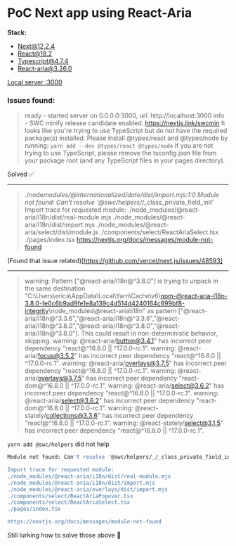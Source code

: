 # PoC Next app using React-Aria

**Stack:**

- Next@12.2.4
- React@18.2
- Typescript@4.7.4
- React-aria@3.26.0

[Local server :3000](http://localhost:3000/)

### Issues found:

> ready - started server on 0.0.0.0:3000, url: http://localhost:3000
> info - SWC minify release candidate enabled.
> https://nextjs.link/swcmin It looks like you're trying to use
> TypeScript but do not have the required package(s) installed. Please
> install @types/react and @types/node by running: `yarn add --dev
@types/react @types/node` If you are not trying to use TypeScript,
> please remove the tsconfig.json file from your package root (and any
> TypeScript files in your pages directory).

Solved ✅

---

> ./node*modules/@internationalized/date/dist/import.mjs:1:0
> Module not found: Can't resolve '@swc/helpers/*/\_class_private_field_init'
> Import trace for requested module:
> ./node_modules/@react-aria/i18n/dist/real-module.mjs
> ./node_modules/@react-aria/i18n/dist/import.mjs
> ./node_modules/@react-aria/select/dist/module.js
> ./components/select/ReactAriaSelect.tsx
> ./pages/index.tsx
> https://nextjs.org/docs/messages/module-not-found

(Found that issue related)[https://github.com/vercel/next.js/issues/48593]

---

> warning: Pattern ["@react-aria/i18n@^3.8.0"] is trying to unpack in the same destination "C:\\Users\\erica\\AppData\\Local\\Yarn\\Cache\\v6\\npm-@react-aria-i18n-3.8.0-fe0c6b9ad9fe1e8a139c4d514d4240164c699bf8-integrity\\node_modules\\@react-aria\\i18n" as pattern ["@react-aria/i18n@^3.3.6","@react-aria/i18n@^3.3.6","@react-aria/i18n@^3.8.0","@react-aria/i18n@^3.8.0","@react-aria/i18n@^3.8.0"]. This could result in non-deterministic behavior, skipping.
> warning: @react-aria/button@3.4.1" has incorrect peer dependency "react@^16.8.0 || ^17.0.0-rc.1".
> warning: @react-aria/focus@3.5.2" has incorrect peer dependency "react@^16.8.0 || ^17.0.0-rc.1".
> warning: @react-aria/overlays@3.7.5" has incorrect peer dependency "react@^16.8.0 || ^17.0.0-rc.1".
> warning: @react-aria/overlays@3.7.5" has incorrect peer dependency "react-dom@^16.8.0 || ^17.0.0-rc.1".
> warning: @react-aria/select@3.6.2" has incorrect peer dependency "react@^16.8.0 || ^17.0.0-rc.1".
> warning: @react-aria/select@3.6.2" has incorrect peer dependency "react-dom@^16.8.0 || ^17.0.0-rc.1".
> warning: @react-stately/collections@3.3.6" has incorrect peer dependency "react@^16.8.0 || ^17.0.0-rc.1".
> warning: @react-stately/select@3.1.5" has incorrect peer dependency "react@^16.8.0 || ^17.0.0-rc.1".

`yarn add @swc/helpers` did not help

```bash
Module not found: Can't resolve '@swc/helpers/_/_class_private_field_init'

Import trace for requested module:
./node_modules/@react-aria/i18n/dist/real-module.mjs
./node_modules/@react-aria/i18n/dist/import.mjs
./node_modules/@react-aria/overlays/dist/import.mjs
./components/select/ReactAriaPopover.tsx
./components/select/ReactAriaSelect.tsx
./pages/index.tsx

https://nextjs.org/docs/messages/module-not-found
```

Still lurking how to solve those above 🚧
